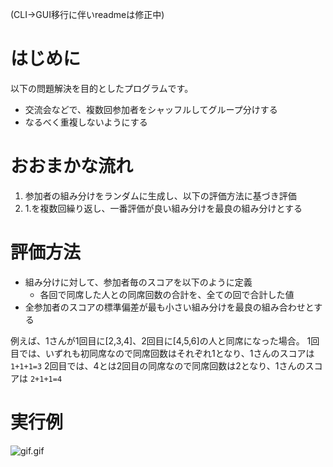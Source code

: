 (CLI->GUI移行に伴いreadmeは修正中)
# はじめに
以下の問題解決を目的としたプログラムです。

- 交流会などで、複数回参加者をシャッフルしてグループ分けする
- なるべく重複しないようにする

# おおまかな流れ

1. 参加者の組み分けをランダムに生成し、以下の評価方法に基づき評価
2. 1.を複数回繰り返し、一番評価が良い組み分けを最良の組み分けとする

# 評価方法

- 組み分けに対して、参加者毎のスコアを以下のように定義
    - 各回で同席した人との同席回数の合計を、全ての回で合計した値
- 全参加者のスコアの標準偏差が最も小さい組み分けを最良の組み合わせとする

例えば、1さんが1回目に[2,3,4]、2回目に[4,5,6]の人と同席になった場合。
1回目では、いずれも初同席なので同席回数はそれぞれ1となり、1さんのスコアは `1+1+1=3`
2回目では、4とは2回目の同席なので同席回数は2となり、1さんのスコアは `2+1+1=4`

# 実行例
![gif.gif](https://qiita-image-store.s3.ap-northeast-1.amazonaws.com/0/113263/927f2061-54bd-c89d-d27c-b2b0567e5930.gif)

